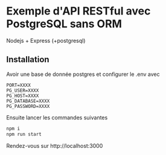 # Exemple d'API RESTful avec PostgreSQL sans ORM

Nodejs + Express (+postgresql)

## Installation

Avoir une base de donnée postgres et configurer le .env avec 
```
PORT=XXXX
PG_USER=XXXX
PG_HOST=XXXX
PG_DATABASE=XXXX
PG_PASSWORD=XXXX
```

Ensuite lancer les commandes suivantes
```bash
npm i
npm run start
```

Rendez-vous sur http://localhost:3000

<!-- ps : regardez le projet "tp1SQL" pour voir comment créer la base de donnée
 -->
